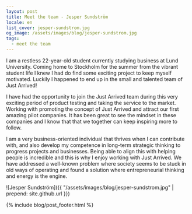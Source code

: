 ```yaml
---
layout: post
title: Meet the team - Jesper Sundström
locale: en
list_cover: jesper-sundstrom.jpg
og_image: /assets/images/blog/jesper-sundstrom.jpg
tags:
  - meet the team
---
```


I am a restless 22-year-old student currently studying business at Lund University. Coming home to Stockholm for the summer from the vibrant student life I knew I had do find some exciting project to keep myself motivated. Luckily I happened to end up in the small and talented team of Just Arrived!

I have had the opportunity to join the Just Arrived team during this very exciting period of product testing and taking the service to the market. Working with promoting the concept of Just Arrived and attract our first amazing pilot companies. It has been great to see the mindset in these companies and I know that that we together can keep inspiring more to follow.

I am a very business-oriented individual that thrives when I can contribute with, and also develop my competence in long-term strategic thinking to progress projects and businesses. Being able to align this with helping people is incredible and this is why I enjoy working with Just Arrived. We have addressed a well-known problem where society seems to be stuck in old ways of operating and found a solution where entrepreneurial thinking and energy is the engine.

![Jesper Sundström]({{ "/assets/images/blog/jesper-sundstrom.jpg" | prepend: site.github.url }})

{% include blog/post_footer.html %}
